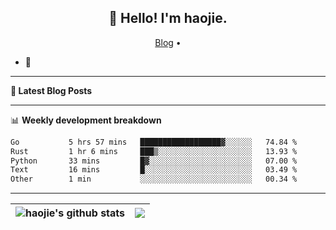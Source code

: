 <h2 align="center">👋 Hello! I'm haojie.</h2>
<p align="center">
  <a href="https://aoyouer.com">Blog</a> •
</p>


- 🔭 


-------

**📝 Latest Blog Posts**


-------

📊 **Weekly development breakdown**
<!--START_SECTION:waka-->

```txt
Go           5 hrs 57 mins   ██████████████████▓░░░░░░   74.84 %
Rust         1 hr 6 mins     ███▒░░░░░░░░░░░░░░░░░░░░░   13.93 %
Python       33 mins         █▓░░░░░░░░░░░░░░░░░░░░░░░   07.00 %
Text         16 mins         █░░░░░░░░░░░░░░░░░░░░░░░░   03.49 %
Other        1 min           ░░░░░░░░░░░░░░░░░░░░░░░░░   00.34 %
```

<!--END_SECTION:waka-->

-------



| <img align="center" src="https://github-readme-stats.vercel.app/api?username=haojie06&show_icons=true&theme=graywhite&show_icons=true&count_private=true&include_all_commits=true&hide_border=true" alt="haojie's github stats" /> | <img align="center" src="https://github-readme-stats.vercel.app/api/top-langs/?username=haojie06&layout=compact&theme=graywhite&hide_border=true&hide=css,html" /> |
| ------------- | ------------- |


